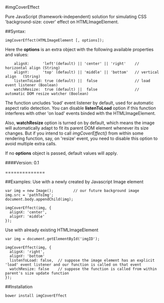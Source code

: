 #imgCoverEffect

Pure JavaScript (framework-independent) solution for simulating CSS 'background-size: cover' effect on HTMLImageElement.

##Syntax:
```
imgCoverEffect(HTMLImageElement [, options]);
```
Here the **options** is an extra object with the following available properties and values:
```
    alignX:      'left'(default) || 'center' || 'right'    // horizontal align (String)
    alignY:      'top' (default) || 'middle' || 'bottom'   // vertical align   (String)
    listenToLoad: true (default) ||  false                 // load event listener (Boolean)
    watchResize:  true (default) ||  false                 // automatic DOM resize watcher (Boolean)
```
The function uncludes 'load' event listener by default, used for automatic aspect ratio detection.
You can disable **listenToLoad** option if this function interferes with other 'on load' events binded with the HTMLImageElement.

Also, **watchResize** option is turned on by default, which means the image will automatically adapt to fit its parent DOM element whenever its size changes. But if you intend to call *imgCoverEffect()* from within some rendering function, say, on 'resize' event, you need to disable this option to avoid multiple extra calls.

If no **options** object is passed, default values will apply.

####Version: 0.1

==============

##Examples:
Use with a newly created by Javascript Image element

```
var img = new Image();         // our future background image
img.src = 'pathToImg';
document.body.appendChild(img);

imgCoverEffect(img, {
  alignX: 'center',
  alignY: 'middle'
});
```

Use with already existing HTMLImageElement

```
var img = document.getElementById('imgID');

imgCoverEffect(img, {
  alignX: 'right',
  alignY: 'bottom'
  listenToLoad: false,  // suppose the image element has an explicit 'load' event listener and our function is called on that event
  watchResize: false    // suppose the function is called from within parent's size update function
});

```

##Installation
```
bower install imgCoverEffect
```
